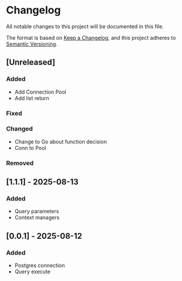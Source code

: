 # Changelog

All notable changes to this project will be documented in this file.

The format is based on [Keep a Changelog](https://keepachangelog.com/en/1.1.0/),
and this project adheres to [Semantic Versioning](https://semver.org/spec/v2.0.0.html).

## [Unreleased]

### Added

- Add Connection Pool
- Add list return

### Fixed

### Changed

- Change to Go about function decision
- Conn to Pool

### Removed

## [1.1.1] - 2025-08-13

### Added

- Query parameters
- Context managers


## [0.0.1] - 2025-08-12

### Added

- Postgres connection
- Query execute


